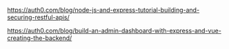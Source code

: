 https://auth0.com/blog/node-js-and-express-tutorial-building-and-securing-restful-apis/

https://auth0.com/blog/build-an-admin-dashboard-with-express-and-vue-creating-the-backend/